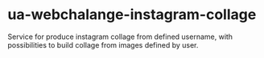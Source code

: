 # ua-webchalange-instagram-collage
Service for produce instagram collage from defined username, with possibilities to build collage from images defined by user.
